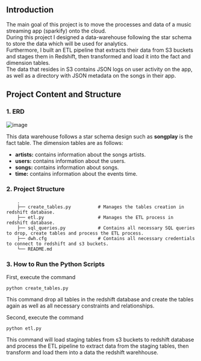 ## Introduction
The main goal of this project is to move the processes and data of a music streaming app (sparkify) onto the cloud.<br>
During this project I designed a data-warehouse following the star schema to store the data which will be used for analytics.<br>
Furthermore, I built an ETL pipeline that extracts their data from S3 buckets and stages them in Redshift, then transformed and load it 
into the fact and dimension tables.<br>
The data that resides in S3 contains JSON logs on user activity on the app, as well as a directory with JSON metadata on the songs in their app.


## Project Content and Structure
### 1. ERD

![image](https://drive.google.com/uc?export=view&id=1M5xNIgHgMI10vFy1Yl5WaM49qOWFC61u)

This data warehouse follows a star schema design such as <b>songplay</b> is the fact table. 
The dimension tables are as follows:
* <b>artists:</b> contains information about the songs artists.
* <b>users:</b> contains information about the users.
* <b>songs:</b> contains information about songs.
* <b>time:</b> contains information about the events time.

### 2. Project Structure
```
    .
    ├── create_tables.py          # Manages the tables creation in redshift database.
    ├── etl.py                    # Manages the ETL process in redshift database.
    ├── sql_queries.py            # Contains all necessary SQL queries to drop, create tables and process the ETL process.
    ├── dwh.cfg                   # Contains all necessary credentials to connect to redshift and s3 buckets. 
    └── README.md
```
    
### 3. How to Run the Python Scripts

First, execute the command
``` 
python create_tables.py 
```
This command drop all tables in the redshift database and create 
the tables again as well as all necessary constraints and relationships.

Second, execute the command 
```
python etl.py 
```
This command will load staging tables from s3 buckets to redshift database
and process the ETL pipeline to extract data from the staging tables, then transform and load them into a data the redshift warehhouse.


